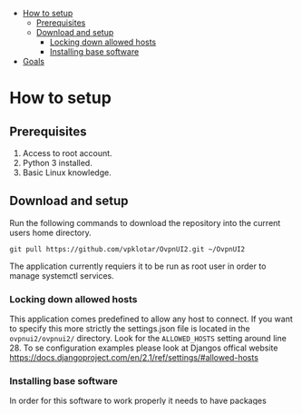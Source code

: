 - [How to setup](#how-to-setup)
  - [Prerequisites](#prerequisites)
  - [Download and setup](#download-and-setup)
    - [Locking down allowed hosts](#locking-down-allowed-hosts)
    - [Installing base software](#installing-base-software)
- [Goals](#goals)

# How to setup

## Prerequisites
1. Access to root account.
2. Python 3 installed.
3. Basic Linux knowledge.

## Download and setup
Run the following commands to download the repository into the current users home directory.
```
git pull https://github.com/vpklotar/OvpnUI2.git ~/OvpnUI2
```
The application currently requiers it to be run as root user in order to manage systemctl services.

### Locking down allowed hosts
This application comes predefined to allow any host to connect. If you want to specify this more strictly the settings.json file is located in the `ovpnui2/ovpnui2/` directory. Look for the `ALLOWED_HOSTS` setting around line 28. To se configuration examples please look at Djangos offical website https://docs.djangoproject.com/en/2.1/ref/settings/#allowed-hosts

### Installing base software
In order for this software to work properly it needs to have packages installed. Easiest way to do this is to run the script located at `ovpnui2/ui/helpers/install_openvpn.sh`.  
If that script does not work, make sure you install appropriate packages for the following applications/utilities:
* openvpn
* semanage
* wget
* ca-certificates
* curl

To become root, run `su` or `sudo su`. Then start the application be running the following commands
```
cd ~/OvpnUI2/ovpnui2/
./manage.py
```

# Goals
The goal of this application is to ease the use and setup of OpenVPN and hopefully other VPN services later on.